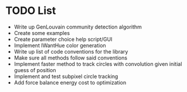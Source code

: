 # TODO List

- Write up GenLouvain community detection algorithm
- Create some examples
- Create parameter choice help script/GUI
- Implement IWantHue color generation
- Write up list of code conventions for the library
- Make sure all methods follow said conventions
- Implement faster method to track circles with convolution given initial guess of position
- Implement and test subpixel circle tracking
- Add force balance energy cost to optimization
